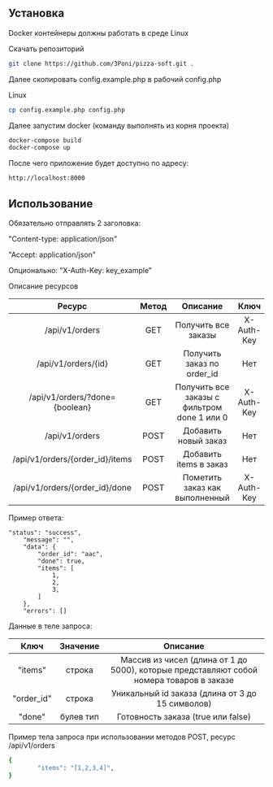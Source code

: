 ## Установка

Docker контейнеры должны работать в среде Linux

Скачать репозиторий

```bash
git clone https://github.com/3Poni/pizza-soft.git .
```

Далее скопировать config.example.php в рабочий config.php

Linux
```bash
cp config.example.php config.php
```

Далее запустим docker (команду выполнять из корня проекта)

```bash
docker-compose build
docker-compose up
```

После чего приложение будет доступно по адресу:

```bash
http://localhost:8000
```

## Использование

Обязательно отправлять 2 заголовка:

"Content-type: application/json"

"Accept: application/json"

Опционально:
"X-Auth-Key: key_example"

Описание ресурсов

|             Ресурс              | Метод  |                  Описание                   |    Ключ    |
|:-------------------------------:|:------:|:-------------------------------------------:|:----------:|
| /api/v1/orders          |  GET   |             Получить все заказы             | X-Auth-Key |
| /api/v1/orders/{id}       |  GET   |         Получить заказ по order_id          |    Нет     |
| /api/v1/orders/?done={boolean}  |  GET   | Получить все заказы с фильтром done 1 или 0 | X-Auth-Key |
| /api/v1/orders          |  POST  |            Добавить новый заказ             |    Нет     |
| /api/v1/orders/{order_id}/items |  POST  |           Добавить items в заказ            |    Нет     |
| /api/v1/orders/{order_id}/done  |  POST  |       Пометить заказ как выполненный        | X-Auth-Key |

Пример ответа:
```
"status": "success",
    "message": "",
    "data": {
        "order_id": "aac",
        "done": true,
        "items": [
            1,
            2,
            3,
        ]
    },
    "errors": []
```

Данные в теле запроса:

|    Ключ    | Значение  |                                           Описание                                           |
|:----------:|:---------:|:--------------------------------------------------------------------------------------------:|
|  "items"   |  строка   |   Массив из чисел (длина от 1 до 5000), которые представляют собой номера товаров в заказе   |
| "order_id" |  строка   |                       Уникальный id заказа (длина от 3 до 15 символов)                       |
|   "done"   | булев тип |                              Готовность заказа (true или false)                              |


Пример тела запроса при использовании методов POST, ресурс /api/v1/orders

```bash
{
        "items": "[1,2,3,4]",
}
```
